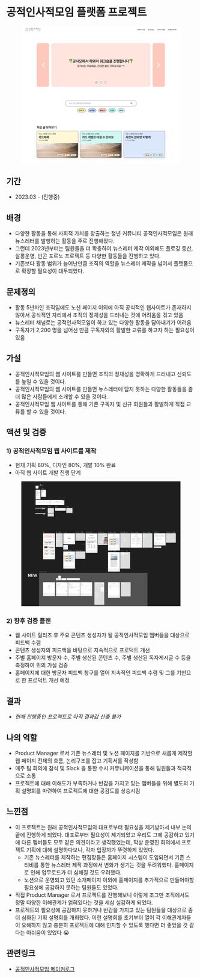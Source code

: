 # 공적인사적모임 플랫폼 프로젝트

<figure><img src="../../.gitbook/assets/image (128).png" alt=""><figcaption></figcaption></figure>

## 기간

* 2023.03 - (진행중)

## 배경

* 다양한 활동을 통해 사회적 가치를 창출하는 청년 커뮤니티 공적인사적모임은 원래 뉴스레터를 발행하는 활동을 주로 진행해왔다.
* 그런데 2023년부터는 팀원들을 더 확충하여 뉴스레터 제작 이외에도 플로깅 등산, 살롱운영, 빈곤 포르노 프로젝트 등 다양한 활동들을 진행하고 있다.
* 기존보다 활동 범위가 늘어난만큼 조직의 역할을 뉴스레터 제작을 넘어서 플랫폼으로 확장할 필요성이 대두되었다.

## 문제정의

* 활동 5년차인 조직임에도 노션 페이지 이외에 아직 공식적인 웹사이트가 존재하지 않아서 공식적인 자리에서 조직의 정체성을 드러내는 것에 어려움을 겪고 있음
* 뉴스레터 채널로는 공적인사적모임이 하고 있는 다양한 활동을 담아내기가 어려움
* 구독자가 2,200 명을 넘어선 만큼 구독자와의 활발한 교류를 하고자 하는 필요성이 있음

## 가설

* 공적인사적모임의 웹 사이트를 만들면 조직의 정체성을 명확하게 드러내고 신뢰도를 높일 수 있을 것이다.
* 공적인사적모임의 웹 사이트를 만들면 뉴스레터에 담지 못하는 다양한 활동들을 좀 더 많은 사람들에게 소개할 수 있을 것이다.
* 공적인사적모임 웹 사이트를 통해 기존 구독자 및 신규 회원들과 활발하게 직접 교류를 할 수 있을 것이다.

## 액션 및 검증

### **1) 공적인사적모임 웹 사이트를 제작**

* 현재 기획 80%, 디자인 80%, 개발 10% 완료
* 아직 웹 사이트 개발 진행 단계

<figure><img src="../../.gitbook/assets/image (116).png" alt=""><figcaption></figcaption></figure>

### **2) 향후 검증 플랜**

* 웹 사이트 릴리즈 후 주요 콘텐츠 생성자가 될 공적인사적모임 멤버들을 대상으로 피드백 수렴
* 콘텐츠 생성자의 피드백을 바탕으로 지속적으로 프로덕트 개선
* 주별 홈페이지 방문자 수, 주별 생산된 콘텐츠 수, 주별 생산된 독자게시글 수 등을 측정하여 위의 가설 검증
* 홈페이지에 대한 방문자 피드백 창구를 열어 지속적인 피드백 수렴 및 그를 기반으로 한 프로덕트 개선 예정

## 결과

* _현재 진행중인 프로젝트로 아직 결과값 산출 불가_

## 나의 역할

* Product Manager 로서 기존 뉴스레터 및 노션 페이지를 기반으로 새롭게 제작할 웹 페이지 전체의 흐름, 논리구조를 잡고 기획서를 작성함
* 매주 팀 회의에 참석 및 Slack 을 통한 수시 커뮤니케이션을 통해 팀원들과 적극적으로 소통
* 프로젝트에 대해 이해도가 부족하거나 반감을 가지고 있는 멤버들을 위해 별도의 기획 설명회를 마련하여 프로젝트에 대한 공감도를 상승시킴

## 느낀점

* 이 프로젝트는 원래 공적인사적모임의 대표로부터 필요성을 제기받아서 내부 논의 끝에 진행하게 되었다. 대표로부터 필요성이 제기되었고 우리도 그에 공감하고 있기에 다른 멤버들도 모두 같은 의견이라고 생각했었는데, 막상 운영진 회의에서 프로젝트 기획에 대해 설명하다보니, 각자 입장차가 뚜렷하게 있었다.
  * 기존 뉴스레터를 제작하는 편집장들은 홈페이지 시스템이 도입되면서 기존 스티비를 통한 뉴스레터 제작 과정에서 변화가 생기는 것을 두려워했다. 홈페이지로 인해 업무로드가 더 심해질 것도 우려했다.
  * 노션으로 운영되고 있던 소개페이지 이외에 홈페이지를 추가적으로 만들어야할 필요성에 공감하지 못하는 팀원들도 있었다.
* 직접 Product Manager 로서 프로젝트를 진행해보니 이렇게 조그만 조직에서도 정말 다양한 이해관계가 얽혀있다는 것을 세삼 실감하게 되었다.
* 프로젝트의 필요성에 공감하지 못하거나 반감을 가지고 있는 팀원들을 대상으로 좀 더 심화된 기획 설명회를 개최했다. 이런 설명회를 초기부터 열어 각 이해관계자들이 오해하지 않고 충분히 프로젝트에 대해 인지할 수 있도록 했다면 더 좋았을 것 같다는 아쉬움이 있었다 😭

## 관련링크

* [공적인사적모임 메이커로그](1..md)
